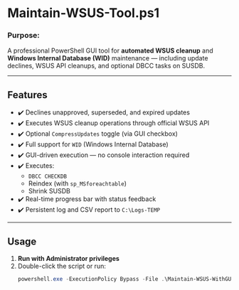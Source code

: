 # Maintain-WSUS-Tool.ps1

### Purpose:
A professional PowerShell GUI tool for **automated WSUS cleanup** and **Windows Internal Database (WID)** maintenance — including update declines, WSUS API cleanups, and optional DBCC tasks on SUSDB.

---

## Features

- ✔️ Declines unapproved, superseded, and expired updates
- ✔️ Executes WSUS cleanup operations through official WSUS API
- ✔️ Optional `CompressUpdates` toggle (via GUI checkbox)
- ✔️ Full support for `WID` (Windows Internal Database)
- ✔️ GUI-driven execution — no console interaction required
- ✔️ Executes:
  - `DBCC CHECKDB`
  - Reindex (with `sp_MSforeachtable`)
  - Shrink SUSDB
- ✔️ Real-time progress bar with status feedback
- ✔️ Persistent log and CSV report to `C:\Logs-TEMP`

---

## Usage

1. **Run with Administrator privileges**
2. Double-click the script or run:
   ```powershell
   powershell.exe -ExecutionPolicy Bypass -File .\Maintain-WSUS-WithGUI.ps1
